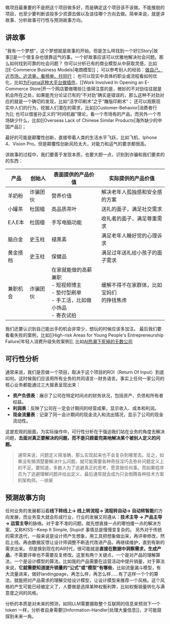 做项目最重要的不是把这个项目做多好，而是确定这个项目该不该做。不能推脱的项目，也至少要判断该投多少资源去做以及该往哪个方向去做。简单来说，就是讲故事、分析故事可行性与预测故事方向。
## 讲故事

“我有一个梦想”，这个梦想就是故事的开始。但是怎么样找到一个好[[Story|故事]]是一个很复杂也很靠运气的事。一个好故事应该可以优雅地解决社会问题。那么如何找到可靠的社会问题？
你可以分析已有的商业模型从中获取灵感，比如[[E-Commerce Business Models|电商模型]]；
可以参考别人的经验：[做自己、近市场、近流量、看榜单、抄同行](https://mp.weixin.qq.com/s/TqsKacR1lKPWALDjsxmiXw)；
也可以现实中具体的职业或流程看如何优化，比如[为Figma这种大平台做插件](https://www.bmms.me/blog/slash-programmer-digital-nomad-transition)、[[Work Involved In Opening an E-Commerce Store|开一个网店要做哪些]];值得注意的是，微妙的不对劲往往就是机会所在之处，如果能充分论证已有的“不对劲”确实是错误的，那么这种不对劲对应的就是一个确切的发现，比如“活字印刷术”之于“雕版印刷术”；
还可以观察现实中人们的行为，挖掘人们潜在的需求，比如[[Customer-Behavior|消费者行为]];
也可以借鉴孙正义的“时间机器”理论，看一个市场有的产品，而另外一个市场缺少什么，比如[[Overseas Lack of Chinese Similar Products|海外缺少的中国产品]]；

最好的可能是颠覆性创新，直接带着人类的生活水平飞跃，比如飞机、Iphone 4、Vision Pro。但是颠覆性创新风险太大，对能力和运气的要求都很高。

讲故事的过程中，我们要善于发现本质，也要大胆一点，识别到诈骗和我们要卖的的东西：

| 产品   | 创始人  | 表面提供的产品价值                                                  | 实际提供的产品价值                |
| ---- | ---- | ---------------------------------------------------------- | ------------------------ |
| 羊奶粉  | 诈骗团伙 | 营养价值                                                       | 解决老年人孤独感和安全感的方案          |
| 小罐茶  | 杜国楹  | 高品质茶叶                                                      | 送礼的面子，满足社交需求             |
| E人E本 | 杜国楹  | 手写电脑功能                                                     | 收礼者的面子，满足尊重需求            |
| 脑白金  | 史玉柱  | 褪黑素                                                        | 满足老年人睡好觉的心理诉求            |
| 黄金搭档 | 史玉柱  | 保健品                                                        | 满足过年送礼给小孩子的面子需求          |
| 兼职机会 | 诈骗团伙 | 在家就能做的高薪兼职<br>- 短视频博主<br>- 垫付型刷单<br>- 手工活，比如做小饰品<br>- 寄衣试拍 | 缓解不得不在家群体，比如宝妈们<br>的挣钱焦虑 |


我们还要认识到自己能出手的机会非常少，想玩的时候应该多加注。
最后我们要看看失败的案例，比如[[High-risk Areas for Young People's Entrepreneurship Failure|年轻人消费升级失败案例]], 比如[AI热潮下死掉的无数公司](:https://dang.ai/ai-graveyard)

## 可行性分析
通常来说，我们是否做一个项目，取决于这个项目的ROI（Return Of Input）到底如何。这时候我们应该用所有业务的共同语言--财务语言。事实上任何一家公司的核心业务都能通过三大报表呈现出来：
- **资产负债表**：展示了公司在特定时间点的财务状况，包括资产、负债和所有者权益。
- **利润表**：反映了公司在一定会计期间的经营成果，显示收入、成本和利润。
- **现金流量表**：记录了同一会计期间的现金流入和流出情况，显示了公司的现金流动性。

这是宏观的层面，为实际操作中，可行性分析在于强迫我们站在业务的角度去解决问题，**去面对真正要解决的问题，而不是只顾着完美地解决某个被别人定义的问题。**

>通常来说，问题定义得准确，那么实现起来也不会复杂到哪里去。反之，如果没有搞清楚要解决什么问题，就可能需要各种奇技淫巧去弥补问题定义上的不足。要知道，多数人为了逃避真正的思考，愿意做任何事。而如果程序员为了逃避理解问题并给出定义，最后通常就会成为只会倒腾各种技术方案的架构师。--徐昊


## 预测故事方向

任何业务的发展都沿着**线下转线上→ 线上转流程→ 流程转自动→ 自动转智能**的方向发展，而业务变大就会形成行业，行业的发展又将遵从：**技术主导 → 产品主导→ 运营主导**的脉络。对于拿不准的问题，就先想直接一点的哪怕傻一点的解决方案，又称KISS--Keep It Simple, Stupid! 事情总是慢慢变复杂的。
另外对于传统的需求迭代，一般来说是设计师产生想象，用工具把想象做出来，再评审修改，然后上线。再由数据反馈让设计师调整不断迭代改进产品，再继续维护，直到有新的需求出来。
但是换到现在的AI时代，很可能就是**直接在数据中洞察需求，生成产品**，不需要评审也不需要反复修改。这里有两个关键点，一个是对产品的理解算法，一个是设计模型的算法。比如我的产品需要在运营活动中提升销量，对于算法来说，**它就需要知道提升销量的“公式”或“模型”有哪些**，比如流量漏斗模型，有大流量进来，做好landingpage，再怎么样，再怎么样……有了这样一个个的算法，就能把对产品需求的理解交给设计模型，让设计模型来推荐一个风格。这个风格的产生可能已经被定义了，人要做是选择某种权衡利弊，比如权衡销量转化与满意度之间的风格。

分析的本质是对未来的预测，如同LLM需要摄取整个互联网的信息来预测下一个token 一样，分析者自身需要[[Information-Handler|处理大量信息]]，才可能窥探到未来一角。